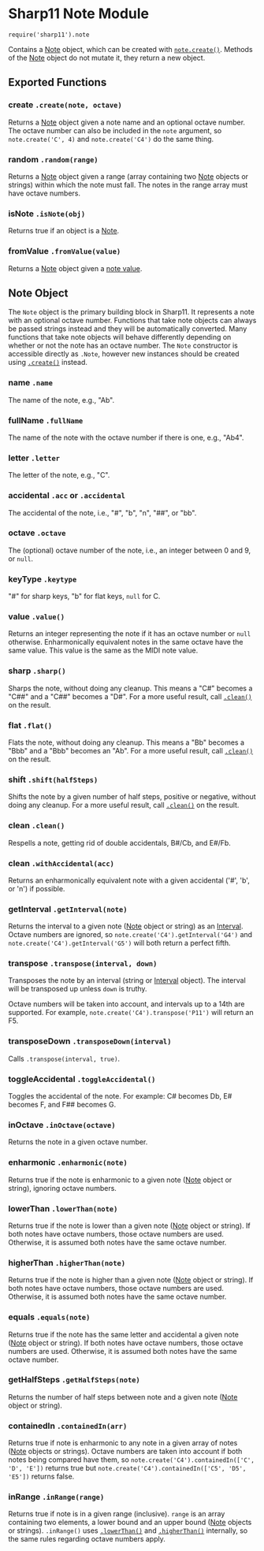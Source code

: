 # Sharp11 Note Module
`require('sharp11').note`

Contains a [Note](#note-object) object, which can be created with [`note.create()`](#module-create).  Methods of the [Note](#note-object) object do not mutate it, they return a new object.

## <a name="module"></a> Exported Functions
### <a name="module-create"></a> create `.create(note, octave)`
Returns a [Note](#note-object) object given a note name and an optional octave number.  The octave number can also be included in the `note` argument, so `note.create('C', 4)` and `note.create('C4')` do the same thing.

### <a name="module-random"></a> random `.random(range)`
Returns a [Note](#note-object) object given a range (array containing two [Note](#note-object) objects or strings) within which the note must fall.  The notes in the range array must have octave numbers.

### <a name="module-is-note"></a> isNote `.isNote(obj)`
Returns true if an object is a [Note](#note-object).

### <a name="module-from-value"></a> fromValue `.fromValue(value)`
Returns a [Note](#note-object) object given a [note value](#note-value).

## <a name="note-object"></a> Note Object
The `Note` object is the primary building block in Sharp11.  It represents a note with an optional octave number.  Functions that take note objects can always be passed strings instead and they will be automatically converted.  Many functions that take note objects will behave differently depending on whether or not the note has an octave number.  The `Note` constructor is accessible directly as `.Note`, however new instances should be created using [`.create()`](#module-create) instead.

### <a name="note-name"></a> name `.name`
The name of the note, e.g., "Ab".

### <a name="note-fullName"></a> fullName `.fullName`
The name of the note with the octave number if there is one, e.g., "Ab4".

### <a name="note-letter"></a> letter `.letter`
The letter of the note, e.g., "C".

### <a name="note-acc"></a> accidental `.acc` or `.accidental`
The accidental of the note, i.e., "#", "b", "n", "##", or "bb".

### <a name="note-octave"></a> octave `.octave`
The (optional) octave number of the note, i.e., an integer between 0 and 9, or `null`.

### <a name="note-key-type"></a> keyType `.keytype`
"#" for sharp keys, "b" for flat keys, `null` for C.

### <a name="note-value"></a> value `.value()`
Returns an integer representing the note if it has an octave number or `null` otherwise.  Enharmonically equivalent notes in the same octave have the same value.  This value is the same as the MIDI note value.

### <a name="note-sharp"></a> sharp `.sharp()`
Sharps the note, without doing any cleanup.  This means a "C#" becomes a "C##" and a "C##" becomes a "D#".  For a more useful result, call [`.clean()`](#note-clean) on the result.

### <a name="note-flat"></a> flat `.flat()`
Flats the note, without doing any cleanup.  This means a "Bb" becomes a "Bbb" and a "Bbb" becomes an "Ab".  For a more useful result, call [`.clean()`](#note-clean) on the result.

### <a name="note-shift"></a> shift `.shift(halfSteps)`
Shifts the note by a given number of half steps, positive or negative, without doing any cleanup.  For a more useful result, call [`.clean()`](#note-clean) on the result.

### <a name="note-clean"></a> clean `.clean()`
Respells a note, getting rid of double accidentals, B#/Cb, and E#/Fb.

### <a name="note-with-accidental"></a> clean `.withAccidental(acc)`
Returns an enharmonically equivalent note with a given accidental ('#', 'b', or 'n') if possible.

### <a name="note-get-interval"></a>getInterval `.getInterval(note)`
Returns the interval to a given note ([Note](#note-object) object or string) as an [Interval](../docs/README.md#interval).  Octave numbers are ignored, so `note.create('C4').getInterval('G4')` and `note.create('C4').getInterval('G5')` will both return a perfect fifth.

### <a name="note-transpose"></a> transpose `.transpose(interval, down)`
Transposes the note by an interval (string or [Interval](../docs/README.md#interval) object).  The interval will be transposed up unless `down` is truthy.

Octave numbers will be taken into account, and intervals up to a 14th are supported.  For example, `note.create('C4').transpose('P11')` will return an F5.

### <a name="note-transpose-down"></a> transposeDown `.transposeDown(interval)`
Calls `.transpose(interval, true)`.

### <a name="note-toggle-accidental"> toggleAccidental `.toggleAccidental()`
Toggles the accidental of the note.  For example: C# becomes Db, E# becomes F, and F## becomes G.

### <a name="note-in-octave"></a> inOctave `.inOctave(octave)`
Returns the note in a given octave number.

### <a name="note-enharmonic"> enharmonic `.enharmonic(note)`
Returns true if the note is enharmonic to a given note ([Note](#note-object) object or string), ignoring octave numbers.

### <a name="note-lower-than"></a> lowerThan `.lowerThan(note)`
Returns true if the note is lower than a given note ([Note](#note-object) object or string).  If both notes have octave numbers, those octave numbers are used.  Otherwise, it is assumed both notes have the same octave number.

### <a name="note-higher-than"></a> higherThan `.higherThan(note)`
Returns true if the note is higher than a given note ([Note](#note-object) object or string).  If both notes have octave numbers, those octave numbers are used.  Otherwise, it is assumed both notes have the same octave number.

### <a name="note-equals"></a> equals `.equals(note)`
Returns true if the note has the same letter and accidental a given note ([Note](#note-object) object or string).  If both notes have octave numbers, those octave numbers are used.  Otherwise, it is assumed both notes have the same octave number.

### <a name="note-get-half-steps"></a> getHalfSteps `.getHalfSteps(note)`
Returns the number of half steps between note and a given note ([Note](#note-object) object or string).

### <a name="note-contained-in"></a> containedIn `.containedIn(arr)`
Returns true if note is enharmonic to any note in a given array of notes ([Note](#note-object) objects or strings).  Octave numbers are taken into account if both notes being compared have them, so `note.create('C4').containedIn(['C', 'D', 'E'])` returns true but `note.create('C4').containedIn(['C5', 'D5', 'E5'])` returns false.

### <a name="note-in-range"></a> inRange `.inRange(range)`
Returns true if note is in a given range (inclusive).  `range` is an array containing two elements, a lower bound and an upper bound ([Note](#note-object) objects or strings).  `.inRange()` uses [`.lowerThan()`](#note-lower-than) and [`.higherThan()`](#note-higher-than) internally, so the same rules regarding octave numbers apply.
